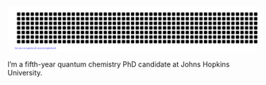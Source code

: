 ![gitartwork](gitartwork.svg)

I’m a fifth-year quantum chemistry PhD candidate at Johns Hopkins University.

